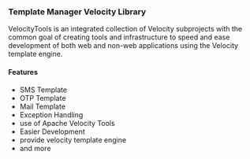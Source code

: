 ### Template Manager Velocity Library

VelocityTools is an integrated collection of Velocity subprojects with the common goal of creating tools and infrastructure to speed and ease development of both web and non-web applications using the Velocity template engine.

#### Features

- SMS Template
- OTP Template
- Mail Template
- Exception Handling
- use of Apache Velocity Tools
- Easier Development
- provide velocity template engine
- and more